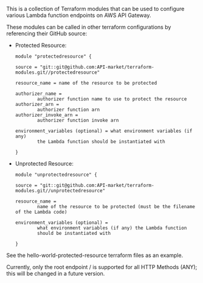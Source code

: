 This is a collection of Terraform modules that can be used to configure various Lambda function endpoints on AWS API Gateway.

These modules can be called in other terraform configurations by referencing their GitHub source:
* Protected Resource:
    ```HCL
    module "protectedresource" {

    source = "git::git@github.com:API-market/terraform-modules.git//protectedresource"

    resource_name = name of the resource to be protected

    authorizer_name =
            authorizer function name to use to protect the resource
    authorizer_arn =
            authorizer function arn
    authorizer_invoke_arn =
            authorizer function invoke arn

    environment_variables (optional) = what environment variables (if any)
            the Lambda function should be instantiated with

    }
    ```

* Unprotected Resource:
    ```HCL
    module "unprotectedresource" {

    source = "git::git@github.com:API-market/terraform-modules.git//unprotectedresource"

    resource_name =
            name of the resource to be protected (must be the filename of the Lambda code)

    environment_variables (optional) =
            what environment variables (if any) the Lambda function
            should be instantiated with

    }
    ```

See the hello-world-protected-resource terraform files as an example.

Currently, only the root endpoint / is supported for all HTTP Methods (ANY); this will be changed in a future version.